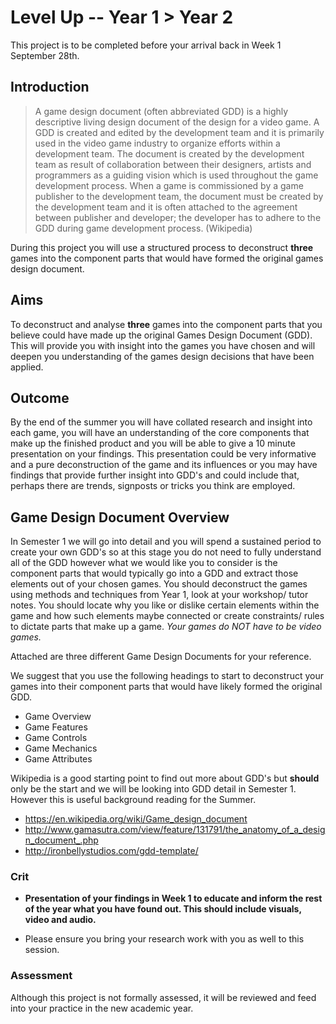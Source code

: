 
# Level Up -- Year 1 > Year 2

This project is to be completed before your arrival back in Week 1 September 28th.

## Introduction

> A game design document (often abbreviated GDD) is a highly descriptive living design document of the design for a video game. A GDD is created and edited by the development team and it is primarily used in the video game industry to organize efforts within a development team. The document is created by the development team as result of collaboration between their designers, artists and programmers as a guiding vision which is used throughout the game development process. When a game is commissioned by a game publisher to the development team, the document must be created by the development team and it is often attached to the agreement between publisher and developer; the developer has to adhere to the GDD during game development process. (Wikipedia)

During this project you will use a structured process to deconstruct **three** games into the component parts that would have formed the original games design document. 

## Aims
To deconstruct and analyse **three** games into the component parts that you believe could have made up the original Games Design Document (GDD). This will provide you with insight into the games you have chosen and will deepen you understanding of the games design decisions that have been applied. 

## Outcome
By the end of the summer you will have collated research and insight into each game, you will have an understanding of the core components that make up the finished product and you will be able to give a 10 minute presentation on your findings. This presentation could be very informative and a pure deconstruction of the game and its influences or you may have findings that provide further insight into GDD's and could include that, perhaps there are trends, signposts or tricks you think are employed.

## Game Design Document Overview
In Semester 1 we will go into detail and you will spend a sustained period to create your own GDD's so at this stage you do not need to fully understand all of the GDD however what we would like you to consider is the component parts that would typically go into a GDD and extract those elements out of your chosen games. You should deconstruct the games using methods and techniques from Year 1, look at your workshop/ tutor notes. You should locate why you like or dislike certain elements within the game and how such elements maybe connected or create constraints/ rules to dictate parts that make up a game.  _Your games do NOT have to be video games._

Attached are three different Game Design Documents for your reference.

We suggest that you use the following headings to start to deconstruct your games into their component parts that would have likely formed the original GDD.

- Game Overview
- Game Features
- Game Controls 
- Game Mechanics 
- Game Attributes

Wikipedia is a good starting point to find out more about GDD's but **should** only be the start and we will be looking into GDD detail in Semester 1. However this is useful background reading for the Summer.

- https://en.wikipedia.org/wiki/Game_design_document
- http://www.gamasutra.com/view/feature/131791/the_anatomy_of_a_design_document_.php
- http://ironbellystudios.com/gdd-template/

### Crit

- **Presentation of your findings in Week 1 to educate and inform the rest of the year what you have found out. This should include visuals, video and audio.**

- Please ensure you bring your research work with you as well  to this session. 

### Assessment 

Although this project is not formally assessed, it will be reviewed and feed into your practice in the new academic year.